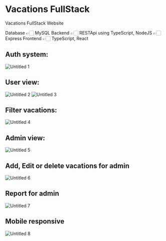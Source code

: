 # Vacations FullStack
 Vacations FullStack Website
 
 Database 👉🏻 MySQL
 Backend 👉🏻 RESTApi using TypeScript, NodeJS 👉🏻 Express
 Frontend 👉🏻 TypeScript, React
 
 ## Auth system:
![Untitled 1](https://user-images.githubusercontent.com/93607294/219875150-5d29e131-34e1-411c-8184-239f4b642292.jpg)

## User view:
![Untitled 2](https://user-images.githubusercontent.com/93607294/219875210-b9d9e891-f3a5-4786-b1b1-7f40748f9e71.jpg)
![Untitled 3](https://user-images.githubusercontent.com/93607294/219875219-1a8d903d-20ef-47e1-9eba-a7117a79662c.jpg)

## Filter vacations:
![Untitled 4](https://user-images.githubusercontent.com/93607294/219875236-0265fd78-efd6-4da0-ae96-ee6235a53059.jpg)

## Admin view:
![Untitled 5](https://user-images.githubusercontent.com/93607294/219875277-43f7143b-b983-4abe-abc2-f331fcbf6313.jpg)

## Add, Edit or delete vacations for admin
![Untitled 6](https://user-images.githubusercontent.com/93607294/219875288-90baffd9-5698-4355-95da-2b4345d8f74c.jpg)

## Report for admin
![Untitled 7](https://user-images.githubusercontent.com/93607294/219875289-98455f44-83cd-46ae-8e6a-9c517187e91b.jpg)

## Mobile responsive
![Untitled 8](https://user-images.githubusercontent.com/93607294/219875295-f04f0c06-5670-4016-8adc-a4757144a63b.jpg)
